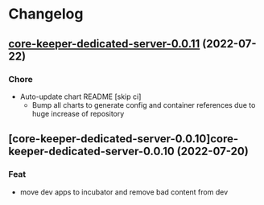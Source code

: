 # Changelog



## [core-keeper-dedicated-server-0.0.11](https://github.com/truecharts/apps/compare/core-keeper-dedicated-server-0.0.10...core-keeper-dedicated-server-0.0.11) (2022-07-22)

### Chore

- Auto-update chart README [skip ci]
  - Bump all charts to generate config and container references due to huge increase of repository



## [core-keeper-dedicated-server-0.0.10]core-keeper-dedicated-server-0.0.10 (2022-07-20)

### Feat

- move dev apps to incubator and remove bad content from dev
